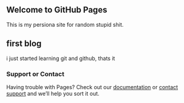 ## Welcome to GitHub Pages
This is my persiona site for random stupid shit.

## first blog

i just started learning git and github, thats it






### Support or Contact

Having trouble with Pages? Check out our [documentation](https://docs.github.com/categories/github-pages-basics/) or [contact support](https://support.github.com/contact) and we’ll help you sort it out.
